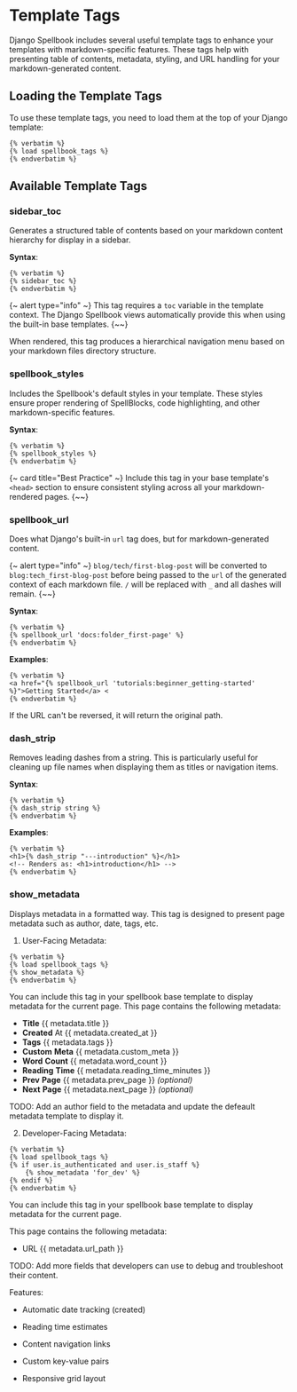 # Template Tags

Django Spellbook includes several useful template tags to enhance your templates with markdown-specific features. These tags help with presenting table of contents, metadata, styling, and URL handling for your markdown-generated content.

## Loading the Template Tags

To use these template tags, you need to load them at the top of your Django template:

```django
{% verbatim %}
{% load spellbook_tags %}
{% endverbatim %}
```

## Available Template Tags

### sidebar_toc

Generates a structured table of contents based on your markdown content hierarchy for display in a sidebar.

**Syntax**:
```django
{% verbatim %}
{% sidebar_toc %}
{% endverbatim %}
```

{~ alert type="info" ~}
This tag requires a `toc` variable in the template context. The Django Spellbook views automatically provide this when using the built-in base templates.
{~~}

When rendered, this tag produces a hierarchical navigation menu based on your markdown files directory structure.

### spellbook_styles

Includes the Spellbook's default styles in your template. These styles ensure proper rendering of SpellBlocks, code highlighting, and other markdown-specific features.

**Syntax**:
```django
{% verbatim %}
{% spellbook_styles %}
{% endverbatim %}
```

{~ card title="Best Practice" ~}
Include this tag in your base template's `<head>` section to ensure consistent styling across all your markdown-rendered pages.
{~~}

### spellbook_url

Does what Django's built-in `url` tag does, but for markdown-generated content.

{~ alert type="info" ~}
`blog/tech/first-blog-post` will be converted to `blog:tech_first-blog-post` before being passed to the `url` of the generated context of each markdown file. `/` will be replaced with `_` and all dashes will remain.
{~~}

**Syntax**:
```django
{% verbatim %}
{% spellbook_url 'docs:folder_first-page' %}
{% endverbatim %}
```

**Examples**:

```django
{% verbatim %}
<a href="{% spellbook_url 'tutorials:beginner_getting-started' %}">Getting Started</a> <
{% endverbatim %}
```

If the URL can't be reversed, it will return the original path.

### dash_strip

Removes leading dashes from a string. This is particularly useful for cleaning up file names when displaying them as titles or navigation items.

**Syntax**:
```django
{% verbatim %}
{% dash_strip string %}
{% endverbatim %}
```

**Examples**:

```django
{% verbatim %}
<h1>{% dash_strip "---introduction" %}</h1>
<!-- Renders as: <h1>introduction</h1> -->
{% endverbatim %}
```

### show_metadata

Displays metadata in a formatted way. This tag is designed to present page metadata such as author, date, tags, etc.

1. User-Facing Metadata:

```django
{% verbatim %}
{% load spellbook_tags %}
{% show_metadata %}
{% endverbatim %}
```

You can include this tag in your spellbook base template to display metadata for the current page. This page contains the following metadata:

- **Title** {{ metadata.title }}
- **Created** At {{ metadata.created_at }}
- **Tags** {{ metadata.tags }}
- **Custom** **Meta** {{ metadata.custom_meta }}
- **Word** **Count** {{ metadata.word_count }}
- **Reading** **Time** {{ metadata.reading_time_minutes }}
- **Prev** **Page** {{ metadata.prev_page }} *(optional)*
- **Next** **Page** {{ metadata.next_page }} *(optional)*

TODO: Add an author field to the metadata and update the defeault metadata template to display it.

2. Developer-Facing Metadata:

```django
{% verbatim %}
{% load spellbook_tags %}
{% if user.is_authenticated and user.is_staff %}
    {% show_metadata 'for_dev' %}
{% endif %}
{% endverbatim %}
```

You can include this tag in your spellbook base template to display metadata for the current page.

This page contains the following metadata:

- URL {{ metadata.url_path }}

TODO: Add more fields that developers can use to debug and troubleshoot their content.

Features:

- Automatic date tracking (created)

- Reading time estimates

- Content navigation links

- Custom key-value pairs

- Responsive grid layout

